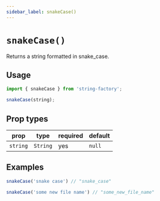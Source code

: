 ```yaml
---
sidebar_label: snakeCase()
---
```


# `snakeCase()`
Returns a string formatted in snake_case.

## Usage
```javascript
import { snakeCase } from 'string-factory';

snakeCase(string);
```

## Prop types
| prop     | type     | required | default   |
|----------|----------|----------|-----------|
| `string` | `String` | yes      | `null`    |

## Examples
```javascript
snakeCase('snake case') // "snake_case"
```

```javascript
snakeCase('some new file name') // "some_new_file_name"
```
